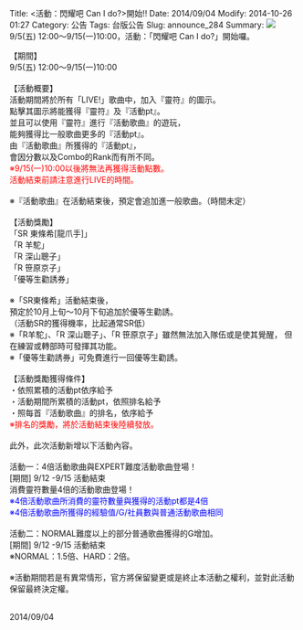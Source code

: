 Title: <活動：閃耀吧 Can I do?>開始!!
Date: 2014/09/04
Modify: 2014-10-26 01:27
Category: 公告
Tags: 台版公告
Slug: announce_284
Summary: <img src="http://seudo.github.io/llsif_tw/images/e7_web_01.png"> 9/5(五) 12:00～9/15(一)10:00，活動：「閃耀吧 Can I do?」開始囉。

<div class="content_news">
<div class="note">
<p>
【期間】<br />
9/5(五) 12:00～9/15(一)10:00<br />
<br />
【活動概要】<br />
活動期間將於所有「LIVE!」歌曲中，加入『靈符』的圖示。<br />
點擊其圖示將能獲得『靈符』及『活動pt』。<br />
並且可以使用『靈符』進行『活動歌曲』的遊玩，<br />
能夠獲得比一般歌曲更多的『活動pt』。<br />
由『活動歌曲』所獲得的『活動pt』，<br />
會因分數以及Combo的Rank而有所不同。<br />
<span style="color:red;">※9/15(一)10:00以後將無法再獲得活動點數。<br />
活動結束前請注意進行LIVE的時間。</span><br />
<br />
※『活動歌曲』在活動結束後，預定會追加進一般歌曲。（時間未定）<br />
<br />
【活動獎勵】<br />
「SR 東條希[龍爪手]」<br />
「R 羊駝」<br />
「R 深山聰子」<br />
「R 笹原京子」<br />
「優等生勸誘券」<br />
<br />
※「SR東條希」活動結束後，<br />
預定於10月上旬～10月下旬追加於優等生勸誘。<br />
（活動SR的獲得機率，比起通常SR低）<br />
※「R羊駝」、「R 深山聰子」、「R 笹原京子」雖然無法加入隊伍或是使其覺醒，
但在練習或轉部時可發揮其功能。<br />
※「優等生勸誘券」可免費進行一回優等生勸誘。<br />
<br />
【活動獎勵獲得條件】<br />
・依照累積的活動pt依序給予<br />
・活動期間所累積的活動pt，依照排名給予<br />
・照每首『活動歌曲』的排名，依序給予<br />
<span style="color:red;">※排名的獎勵，將於活動結束後陸續發放。<br /></span>
<br />
此外，此次活動新增以下活動內容。<br />
<br />
活動一：4倍活動歌曲與EXPERT難度活動歌曲登場！<br />
[期間] 9/12 -9/15 活動結束<br />
消費靈符數量4倍的活動歌曲登場！<br />
<span style="color:blue;">※4倍活動歌曲所消費的靈符數量與獲得的活動pt都是4倍</span><br />
<span style="color:blue;">※4倍活動歌曲所獲得的經驗值/G/社員數與普通活動歌曲相同</span><br />
<br />
活動二：NORMAL難度以上的部分普通歌曲獲得的G增加。<br />
[期間] 9/12 -9/15 活動結束<br />
※NORMAL：1.5倍、HARD：2倍。<br />
<br />
※活動期間若是有異常情形，官方將保留變更或是終止本活動之權利，並對此活動保留最終決定權。
<br />
<br />
</p>
		2014/09/04
		         
</div>
</div>
